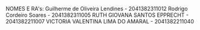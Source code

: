 NOMES E RA's:
Guilherme de Oliveira Lendines - 2041382311012
Rodrigo Cordeiro Soares - 2041382311005
RUTH GIOVANA SANTOS EPPRECHT - 2041382211007
VICTORIA VALENTINA LIMA DO AMARAL - 2041382211040